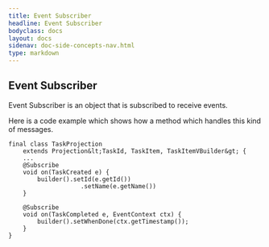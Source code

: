 ```yaml
---
title: Event Subscriber
headline: Event Subscriber
bodyclass: docs
layout: docs
sidenav: doc-side-concepts-nav.html
type: markdown
---
```

<h2 class="top">Event Subscriber</h2> 

Event Subscriber is an object that is subscribed to receive events.

Here is a code example which shows how a method which handles this kind of messages.

  ```
  final class TaskProjection
      extends Projection&lt;TaskId, TaskItem, TaskItemVBuilder&gt; {
      ...
      @Subscribe
      void on(TaskCreated e) {
          builder().setId(e.getId())
                      .setName(e.getName())
      }

      @Subscribe
      void on(TaskCompleted e, EventContext ctx) {
          builder().setWhenDone(ctx.getTimestamp());
      }
  }
  ```